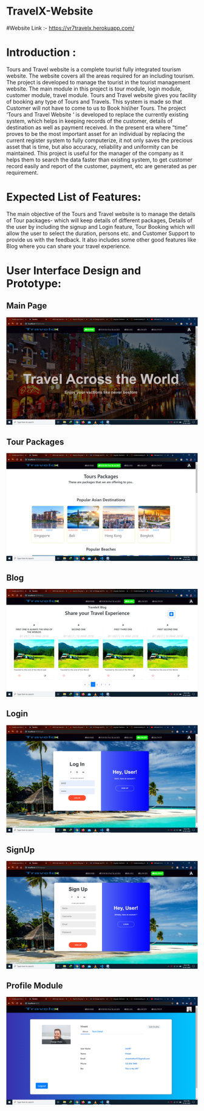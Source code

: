 #                                                           TravelX-Website
#Website Link :- https://vr7travelx.herokuapp.com/

#	                                                           Introduction :
Tours and Travel website is a complete tourist fully integrated tourism website. The website covers all the areas required for an including tourism. The project is developed to manage the tourist in the tourist management website. The main module in this project is tour module, login module, customer module, travel module.
Tours and Travel website gives you facility of booking any type of Tours and Travels. This system is made so that Customer will not have to come to us to Book his\her Tours.
The project ‘Tours and Travel Website ‘ is developed to replace the currently existing system, which helps in keeping records of the customer, details of destination as well as payment received. In the present era where “time” proves to be the most important asset for an individual by replacing the current register system to fully computerize, it not only saves the precious asset that is time, but also accuracy, reliability and uniformity can be maintained.
This project is useful for the manager of the company as it helps them to search the data faster than existing system, to get customer record easily and report of the customer, payment, etc are generated as per requirement.


#                                                     Expected List of Features:
The main objective of the Tours and Travel website is to manage the details of Tour packages- which will keep details of different packages, Details of the user by including the signup and Login feature, Tour Booking which will allow the user to select the duration, persons etc.  and Customer Support to provide us with the feedback. It also includes some other good features like Blog where you can share your travel experience.

#                                             	User Interface Design and Prototype:


##   Main Page 
 ![image](https://raw.githubusercontent.com/THE-VR7/Hello-World/master/Folder1/Screenshot%20(81).png)

##   Tour Packages 
![image](https://raw.githubusercontent.com/THE-VR7/Hello-World/master/Folder1/Screenshot%20(82).png) 

##   Blog 
![image](https://raw.githubusercontent.com/THE-VR7/Hello-World/master/Folder1/Screenshot%20(83).png)

##   Login
![image](https://raw.githubusercontent.com/THE-VR7/Hello-World/master/Folder1/Screenshot%20(84).png)

##   SignUp 
![image](https://raw.githubusercontent.com/THE-VR7/Hello-World/master/Folder1/Screenshot%20(85).png)

##   Profile Module  
![image](https://raw.githubusercontent.com/THE-VR7/Hello-World/master/Folder1/Screenshot%20(86).png)
 

